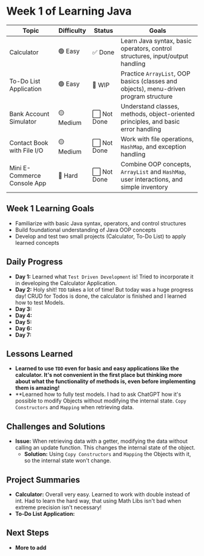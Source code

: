 # Week 1 of Learning Java

| Topic                       | Difficulty | Status     | Goals                                                                                    |
|-----------------------------|------------|------------|------------------------------------------------------------------------------------------|
| Calculator                  | 🟢 Easy    | ✅ Done     | Learn Java syntax, basic operators, control structures, input/output handling            |
| To-Do List Application      | 🟢 Easy    | 🔄 WIP     | Practice `ArrayList`, OOP basics (classes and objects), menu-driven program structure    |
| Bank Account Simulator      | 🟡 Medium  | ⬜ Not Done | Understand classes, methods, object-oriented principles, and basic error handling        |
| Contact Book with File I/O  | 🟡 Medium  | ⬜ Not Done | Work with file operations, `HashMap`, and exception handling                             |
| Mini E-Commerce Console App | 🔴 Hard    | ⬜ Not Done | Combine OOP concepts, `ArrayList` and `HashMap`, user interactions, and simple inventory |

## Week 1 Learning Goals
- Familiarize with basic Java syntax, operators, and control structures
- Build foundational understanding of Java OOP concepts
- Develop and test two small projects (Calculator, To-Do List) to apply learned concepts

## Daily Progress
- **Day 1:** Learned what `Test Driven Development` is! Tried to incorporate it in developing the Calculator Application.
- **Day 2:** Holy shit! `TDD` takes a lot of time! But today was a huge progress day! CRUD for Todos is done, the calculator is finished and I learned how to test Models.
- **Day 3:** 
- **Day 4:** 
- **Day 5:** 
- **Day 6:** 
- **Day 7:**

## Lessons Learned
- **Learned to use `TDD` even for basic and easy applications like the calculator. It's not convenient in the first place but
thinking more about what the functionality of methods is, even before implementing them is amazing!**
- **Learned how to fully test models. I had to ask ChatGPT how it's possible to modify Objects without modifying the internal state. `Copy Constructors` and `Mapping` when retrieving data.

## Challenges and Solutions
- **Issue:** When retrieving data with a getter, modifying the data without calling an update function. This changes the internal state of the object.
    - **Solution:** Using `Copy Constructors` and `Mapping` the Objects with it, so the internal state won't change.

## Project Summaries
- **Calculator:** Overall very easy. Learned to work with double instead of int. Had to learn the hard way, that using Math Libs isn't bad when extreme precision isn't necessary!
- **To-Do List Application:**

## Next Steps
- **More to add**

